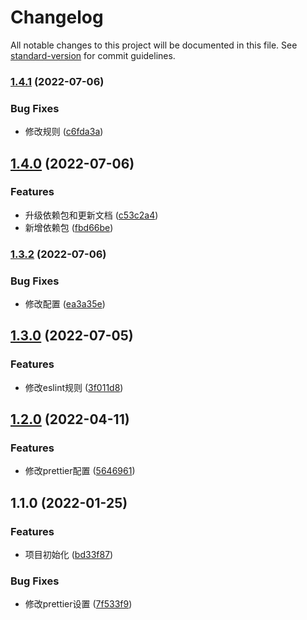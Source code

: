 # Changelog

All notable changes to this project will be documented in this file. See [standard-version](https://github.com/conventional-changelog/standard-version) for commit guidelines.

### [1.4.1](https://github.com/xz-77/verify-fabric/compare/v1.4.0...v1.4.1) (2022-07-06)


### Bug Fixes

* 修改规则 ([c6fda3a](https://github.com/xz-77/verify-fabric/commit/c6fda3aa922f40e80036f7fed2615cb1783686c0))

## [1.4.0](https://github.com/xz-77/verify-fabric/compare/v1.3.2...v1.4.0) (2022-07-06)


### Features

* 升级依赖包和更新文档 ([c53c2a4](https://github.com/xz-77/verify-fabric/commit/c53c2a43bbe57d7e98c4a8c336400c0c1ac800dc))
* 新增依赖包 ([fbd66be](https://github.com/xz-77/verify-fabric/commit/fbd66be8f5b858ab9cf0bec0e9efb0559b22c37b))

### [1.3.2](https://github.com/xz-77/verify-fabric/compare/v1.3.1...v1.3.2) (2022-07-06)


### Bug Fixes

* 修改配置 ([ea3a35e](https://github.com/xz-77/verify-fabric/commit/ea3a35e9a049ee290533a382dc325ec3b21e2575))

## [1.3.0](https://github.com/xz-77/verify-fabric/compare/v1.2.0...v1.3.0) (2022-07-05)


### Features

* 修改eslint规则 ([3f011d8](https://github.com/xz-77/verify-fabric/commit/3f011d8b44bf24e95cbe7d7da122292f3b32a936))

## [1.2.0](https://github.com/xz-77/verify-fabric/compare/v1.1.4...v1.2.0) (2022-04-11)


### Features

* 修改prettier配置 ([5646961](https://github.com/xz-77/verify-fabric/commit/5646961f1a10eeeb6e0c1d3e012342b16c5992cf))

## 1.1.0 (2022-01-25)


### Features

* 项目初始化 ([bd33f87](https://github.com/xz-77/verify-fabric/commit/bd33f87d09e545b4fc45abbe8830311c2b01a6a8))


### Bug Fixes

* 修改prettier设置 ([7f533f9](https://github.com/xz-77/verify-fabric/commit/7f533f9295c42a4205f5cb6bc001657e55cd2f08))
